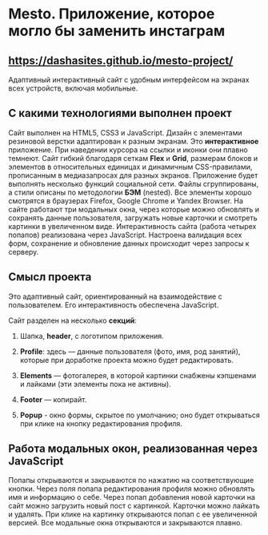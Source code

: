 # Mesto. Приложение, которое могло бы заменить инстаграм
## https://dashasites.github.io/mesto-project/


Адаптивный интерактивный сайт с удобным интерфейсом на экранах всех устройств, включая мобильные.

## С какими технологиями выполнен проект
Сайт выполнен на HTML5, CSS3 и JavaScript. Дизайн с элементами резиновой верстки адаптирован к разным экранам. Это **интерактивное** приложение. При наведении курсора на ссылки и иконки они плавно темнеют. Сайт гибкий благодаря сеткам **Flex** и **Grid**, размерам блоков и элементов в относительных единицах и динамичным CSS-правилами, прописанным в медиазапросах для разных экранов. Приложение будет выполнять несколько функций социальной сети.
Файлы сгруппированы, а стили описаны по методологии **БЭМ** (nested). Все элементы хорошо смотрятся в браузерах Firefox, Google Chrome и Yandex Browser. На сайте работают три модальных окна, через которые можно обновлять и сохранять данные пользователя, загружать новые карточки и смотреть картинки в увеличенном виде. Интерактивность сайта (работа четырех попапов) реализована через JavaScript. Настроена валидация всех форм, сохранение и обновление данных происходит через запросы к серверу. 


## Смысл проекта
Это адаптивный сайт, ориентированный на взаимодействие с пользователем. Его интерактивность обеспечена JavaScript.

Сайт разделен на несколько **секций**:
1. Шапка, **header**, с логотипом приложения.

2. **Profile**: здесь — данные пользователя (фото, имя, род занятий), которые при доработке проекта можно будет редактировать.

3. **Elements** — фотогалерея, в которой картинки снабжены кэпшенами и лайками (эти элементы пока не активны).

4. **Footer** — копирайт.

4. **Popup** - окно формы, скрытое по умолчанию; оно будет открываться при клике на кнопку редактирования профиля.

## Работа модальных окон, реализованная через JavaScript
Попапы открываются и закрываются по нажатию на соответствующие кнопки. Через поля попапа редактирования профиля можно обновлять имя и информацию о себе. Через попап добавления новой карточки на сайт можно загрузить новый пост с картинкой. Карточки можно лайкать и удалять. При клике на картинку открываются попап с ее увеличенной версией. Все модальные окна открываются и закрываются плавно.
